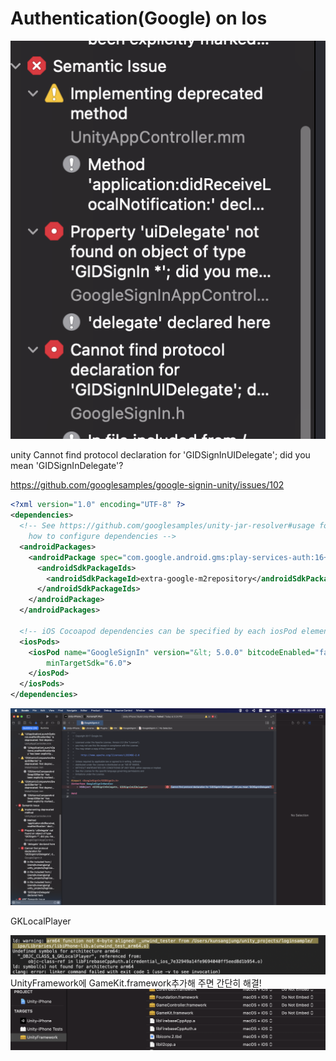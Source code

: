# Authentication(Google) on Ios

<img src="img/readme3/builderror01.png"/>

unity Cannot find protocol declaration for 'GIDSignInUIDelegate'; did you mean 'GIDSignInDelegate'?

https://github.com/googlesamples/google-signin-unity/issues/102
```xml
<?xml version="1.0" encoding="UTF-8" ?>
<dependencies>
  <!-- See https://github.com/googlesamples/unity-jar-resolver#usage for
    how to configure dependencies -->
  <androidPackages>
    <androidPackage spec="com.google.android.gms:play-services-auth:16+">
      <androidSdkPackageIds>
        <androidSdkPackageId>extra-google-m2repository</androidSdkPackageId>
      </androidSdkPackageIds>
    </androidPackage>
  </androidPackages>

  <!-- iOS Cocoapod dependencies can be specified by each iosPod element. -->
  <iosPods>
    <iosPod name="GoogleSignIn" version="&lt; 5.0.0" bitcodeEnabled="false"
        minTargetSdk="6.0">
    </iosPod>
  </iosPods>
</dependencies>

```
<img src="img/readme3/builderror02.png"/>

GKLocalPlayer

<img src="img/readme3/builderror03.png"/>
UnityFramework에 GameKit.framework추가해 주면 간단히 해결!
<img src="img/readme3/builderror04.png"/>

